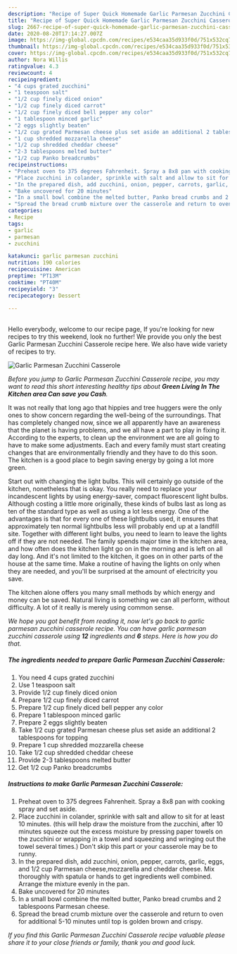 ```yaml
---
description: "Recipe of Super Quick Homemade Garlic Parmesan Zucchini Casserole"
title: "Recipe of Super Quick Homemade Garlic Parmesan Zucchini Casserole"
slug: 2667-recipe-of-super-quick-homemade-garlic-parmesan-zucchini-casserole
date: 2020-08-20T17:14:27.007Z
image: https://img-global.cpcdn.com/recipes/e534caa35d933f0d/751x532cq70/garlic-parmesan-zucchini-casserole-recipe-main-photo.jpg
thumbnail: https://img-global.cpcdn.com/recipes/e534caa35d933f0d/751x532cq70/garlic-parmesan-zucchini-casserole-recipe-main-photo.jpg
cover: https://img-global.cpcdn.com/recipes/e534caa35d933f0d/751x532cq70/garlic-parmesan-zucchini-casserole-recipe-main-photo.jpg
author: Nora Willis
ratingvalue: 4.3
reviewcount: 4
recipeingredient:
- "4 cups grated zucchini"
- "1 teaspoon salt"
- "1/2 cup finely diced onion"
- "1/2 cup finely diced carrot"
- "1/2 cup finely diced bell pepper any color"
- "1 tablespoon minced garlic"
- "2 eggs slightly beaten"
- "1/2 cup grated Parmesan cheese plus set aside an additional 2 tablespoons for topping"
- "1 cup shredded mozzarella cheese"
- "1/2 cup shredded cheddar cheese"
- "2-3 tablespoons melted butter"
- "1/2 cup Panko breadcrumbs"
recipeinstructions:
- "Preheat oven to 375 degrees Fahrenheit. Spray a 8x8 pan with cooking spray and set aside."
- "Place zucchini in colander, sprinkle with salt and allow to sit for at least 10 minutes. (this will help draw the moisture from the zucchini, after 10 minutes squeeze out the excess moisture by pressing paper towels on the zucchini or wrapping in a towel and squeezing and wringing out the towel several times.) Don&#39;t skip this part or your casserole may be to runny."
- "In the prepared dish, add zucchini, onion, pepper, carrots, garlic, eggs, and 1/2 cup Parmesan cheese,mozzarella and cheddar cheese. Mix thoroughly with spatula or hands to get ingredients well combined. Arrange the mixture evenly in the pan."
- "Bake uncovered for 20 minutes"
- "In a small bowl combine the melted butter, Panko bread crumbs and 2 tablespoons Parmesan cheese."
- "Spread the bread crumb mixture over the casserole and return to oven for additional 5-10 minutes until top is golden brown and crispy."
categories:
- Recipe
tags:
- garlic
- parmesan
- zucchini

katakunci: garlic parmesan zucchini 
nutrition: 190 calories
recipecuisine: American
preptime: "PT13M"
cooktime: "PT40M"
recipeyield: "3"
recipecategory: Dessert

---
```

<br>
Hello everybody, welcome to our recipe page, If you're looking for new recipes to try this weekend, look no further! We provide you only the best Garlic Parmesan Zucchini Casserole recipe here. We also have wide variety of recipes to try.
<br>


![Garlic Parmesan Zucchini Casserole](https://img-global.cpcdn.com/recipes/e534caa35d933f0d/751x532cq70/garlic-parmesan-zucchini-casserole-recipe-main-photo.jpg)

<i>Before you jump to Garlic Parmesan Zucchini Casserole recipe, you may want to read this short interesting healthy tips about 
<strong>Green Living In The Kitchen area Can save you Cash</strong>.</i>
</br>

It was not really that long ago that hippies and tree huggers were the only ones to show concern regarding the well-being of the surroundings. That has completely changed now, since we all apparently have an awareness that the planet is having problems, and we all have a part to play in fixing it. According to the experts, to clean up the environment we are all going to have to make some adjustments. Each and every family must start creating changes that are environmentally friendly and they have to do this soon. The kitchen is a good place to begin saving energy by going a lot more green.

Start out with changing the light bulbs. This will certainly go outside of the kitchen, nonetheless that is okay. You really need to replace your incandescent lights by using energy-saver, compact fluorescent light bulbs. Although costing a little more originally, these kinds of bulbs last as long as ten of the standard type as well as using a lot less energy. One of the advantages is that for every one of these lightbulbs used, it ensures that approximately ten normal lightbulbs less will probably end up at a landfill site. Together with different light bulbs, you need to learn to leave the lights off if they are not needed. The family spends major time in the kitchen area, and how often does the kitchen light go on in the morning and is left on all day long. And it's not limited to the kitchen, it goes on in other parts of the house at the same time. Make a routine of having the lights on only when they are needed, and you'll be surprised at the amount of electricity you save.

The kitchen alone offers you many small methods by which energy and money can be saved. Natural living is something we can all perform, without difficulty. A lot of it really is merely using common sense.


<i>We hope you got benefit from reading it, now let's go back to garlic parmesan zucchini casserole recipe. You can have garlic parmesan zucchini casserole using <strong>12</strong> ingredients and <strong>6</strong> steps. Here is how you do that.
</i>

##### The ingredients needed to prepare Garlic Parmesan Zucchini Casserole:

1. You need 4 cups grated zucchini
1. Use 1 teaspoon salt
1. Provide 1/2 cup finely diced onion
1. Prepare 1/2 cup finely diced carrot
1. Prepare 1/2 cup finely diced bell pepper any color
1. Prepare 1 tablespoon minced garlic
1. Prepare 2 eggs slightly beaten
1. Take 1/2 cup grated Parmesan cheese plus set aside an additional 2 tablespoons for topping
1. Prepare 1 cup shredded mozzarella cheese
1. Take 1/2 cup shredded cheddar cheese
1. Provide 2-3 tablespoons melted butter
1. Get 1/2 cup Panko breadcrumbs


##### Instructions to make Garlic Parmesan Zucchini Casserole:

1. Preheat oven to 375 degrees Fahrenheit. Spray a 8x8 pan with cooking spray and set aside.
1. Place zucchini in colander, sprinkle with salt and allow to sit for at least 10 minutes. (this will help draw the moisture from the zucchini, after 10 minutes squeeze out the excess moisture by pressing paper towels on the zucchini or wrapping in a towel and squeezing and wringing out the towel several times.) Don&#39;t skip this part or your casserole may be to runny.
1. In the prepared dish, add zucchini, onion, pepper, carrots, garlic, eggs, and 1/2 cup Parmesan cheese,mozzarella and cheddar cheese. Mix thoroughly with spatula or hands to get ingredients well combined. Arrange the mixture evenly in the pan.
1. Bake uncovered for 20 minutes
1. In a small bowl combine the melted butter, Panko bread crumbs and 2 tablespoons Parmesan cheese.
1. Spread the bread crumb mixture over the casserole and return to oven for additional 5-10 minutes until top is golden brown and crispy.


<i>If you find this Garlic Parmesan Zucchini Casserole recipe valuable please share it to your close friends or family, thank you and good luck.</i>
